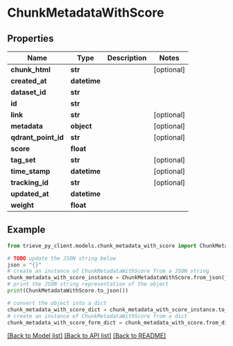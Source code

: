 # ChunkMetadataWithScore


## Properties

Name | Type | Description | Notes
------------ | ------------- | ------------- | -------------
**chunk_html** | **str** |  | [optional] 
**created_at** | **datetime** |  | 
**dataset_id** | **str** |  | 
**id** | **str** |  | 
**link** | **str** |  | [optional] 
**metadata** | **object** |  | [optional] 
**qdrant_point_id** | **str** |  | [optional] 
**score** | **float** |  | 
**tag_set** | **str** |  | [optional] 
**time_stamp** | **datetime** |  | [optional] 
**tracking_id** | **str** |  | [optional] 
**updated_at** | **datetime** |  | 
**weight** | **float** |  | 

## Example

```python
from trieve_py_client.models.chunk_metadata_with_score import ChunkMetadataWithScore

# TODO update the JSON string below
json = "{}"
# create an instance of ChunkMetadataWithScore from a JSON string
chunk_metadata_with_score_instance = ChunkMetadataWithScore.from_json(json)
# print the JSON string representation of the object
print(ChunkMetadataWithScore.to_json())

# convert the object into a dict
chunk_metadata_with_score_dict = chunk_metadata_with_score_instance.to_dict()
# create an instance of ChunkMetadataWithScore from a dict
chunk_metadata_with_score_form_dict = chunk_metadata_with_score.from_dict(chunk_metadata_with_score_dict)
```
[[Back to Model list]](../README.md#documentation-for-models) [[Back to API list]](../README.md#documentation-for-api-endpoints) [[Back to README]](../README.md)


